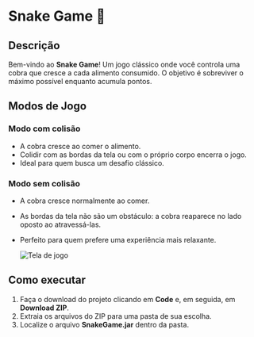 # Snake Game 🐍

## Descrição

Bem-vindo ao **Snake Game**! Um jogo clássico onde você controla uma cobra que cresce a cada alimento consumido. O objetivo é sobreviver o máximo possível enquanto acumula pontos.

## Modos de Jogo

### Modo com colisão
- A cobra cresce ao comer o alimento.
- Colidir com as bordas da tela ou com o próprio corpo encerra o jogo.
- Ideal para quem busca um desafio clássico.

### Modo sem colisão
- A cobra cresce normalmente ao comer.
- As bordas da tela não são um obstáculo: a cobra reaparece no lado oposto ao atravessá-las.
- Perfeito para quem prefere uma experiência mais relaxante.

  ![Tela de jogo](https://github.com/user-attachments/assets/88547275-b97d-49d5-9813-074b5c5a099a)

## Como executar

1. Faça o download do projeto clicando em **Code** e, em seguida, em **Download ZIP**.
2. Extraia os arquivos do ZIP para uma pasta de sua escolha.
3. Localize o arquivo **SnakeGame.jar** dentro da pasta.

